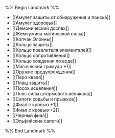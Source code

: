 %% Begin Landmark %%
- [[Амулет защиты от обнаружения и поиска]]
- [[Амулет здоровья]]
- [[Демонический доспех]]
- [[Жемчужина магической силы]]
- [[Колчан Элонны]]
- [[Кольцо защиты]]
- [[Кольцо повелителя элементалей]]
- [[Кольцо сопротивления]]
- [[Кольцо хождения по воде]]
- [[Магический гримуар +1]]
- [[Оружие предупреждения]]
- [[Перо кваля]]
- [[Плащ защиты]]
- [[Посох исцеления]]
- [[Пояс силы штормового великана]]
- [[Сапоги ходьбы и прыжков]]
- [[Фиал с кровью +1]]
- [[Фиал с кровью +2]]
- [[Черный фиал]]
- [[Эльфийские сапоги]]

%% End Landmark %%
